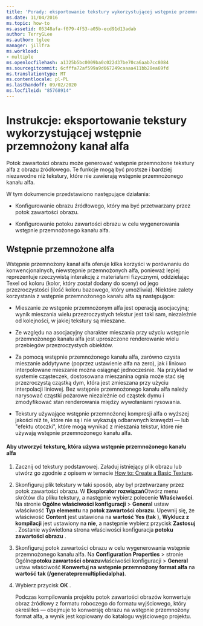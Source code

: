 ```yaml
---
title: 'Porady: eksportowanie tekstury wykorzystującej wstępnie przemnożony kanał alfa'
ms.date: 11/04/2016
ms.topic: how-to
ms.assetid: 05348afa-f079-4f53-a05b-ecd91d13adab
author: TerryGLee
ms.author: tglee
manager: jillfra
ms.workload:
- multiple
ms.openlocfilehash: a1325b5bc0009ba0c022d37be70ca6aab7cc8084
ms.sourcegitcommit: 6cfffa72af599a9d667249caaaa411bb28ea69fd
ms.translationtype: MT
ms.contentlocale: pl-PL
ms.lasthandoff: 09/02/2020
ms.locfileid: "85768914"
---
```

# <a name="how-to-export-a-texture-that-has-premultiplied-alpha"></a>Instrukcje: eksportowanie tekstury wykorzystującej wstępnie przemnożony kanał alfa

Potok zawartości obrazu może generować wstępnie przemnożone tekstury alfa z obrazu źródłowego. Te funkcje mogą być prostsze i bardziej niezawodne niż tekstury, które nie zawierają wstępnie przemnożonego kanału alfa.

W tym dokumencie przedstawiono następujące działania:

- Konfigurowanie obrazu źródłowego, który ma być przetwarzany przez potok zawartości obrazu.

- Konfigurowanie potoku zawartości obrazu w celu wygenerowania wstępnie przemnożonego kanału alfa.

## <a name="premultiplied-alpha"></a>Wstępnie przemnożone alfa
Wstępnie przemnożony kanał alfa oferuje kilka korzyści w porównaniu do konwencjonalnych, niewstępnie przemnożonych alfa, ponieważ lepiej reprezentuje rzeczywistą interakcję z materiałami fizycznymi, oddzielając Texel od koloru (kolor, który został dodany do sceny) od jego przezroczystości (ilość koloru bazowego, który umożliwia). Niektóre zalety korzystania z wstępnie przemnożonego kanału alfa są następujące:

- Mieszanie ze wstępnie przemnożonym alfa jest operacją asocjacyjną; wynik mieszania wielu przezroczystych tekstur jest taki sam, niezależnie od kolejności, w jakiej tekstury są mieszane.

- Ze względu na asocjacyjny charakter mieszania przy użyciu wstępnie przemnożonego kanału alfa jest uproszczone renderowanie wielu przebiegów przezroczystych obiektów.

- Za pomocą wstępnie przemnożonego kanału alfa, zarówno czysta mieszanie addytywne (poprzez ustawienie alfa na zero), jak i liniowo interpolowane mieszanie można osiągnąć jednocześnie. Na przykład w systemie cząsteczek, dostosowana mieszanina ognia może stać się przezroczystą cząstką dym, która jest zmieszana przy użyciu interpolacji liniowej. Bez wstępnie przemnożonego kanału alfa należy narysować cząstki pożarowe niezależnie od cząstek dymu i zmodyfikować stan renderowania między wywołaniami rysowania.

- Tekstury używające wstępnie przemnożonej kompresji alfa o wyższej jakości niż te, które nie są i nie wykazują odbarwnych krawędzi — lub "efektu otoczki", które mogą wynikać z mieszania tekstur, które nie używają wstępnie przemnożonego kanału alfa.

#### <a name="to-create-a-texture-that-uses-premultiplied-alpha"></a>Aby utworzyć teksturę, która używa wstępnie przemnożonego kanału alfa

1. Zacznij od tekstury podstawowej. Załaduj istniejący plik obrazu lub utwórz go zgodnie z opisem w temacie [How to: Create a Basic Texture](../designers/how-to-create-a-basic-texture.md).

2. Skonfiguruj plik tekstury w taki sposób, aby był przetwarzany przez potok zawartości obrazu. W **Eksplorator rozwiązań**Otwórz menu skrótów dla pliku tekstury, a następnie wybierz polecenie **Właściwości**. Na stronie **Ogólne właściwości konfiguracji**  >  **General** ustaw właściwość **Typ elementu** na **potok zawartości obrazu**. Upewnij się, że właściwość **Content** jest ustawiona na **wartość Yes (tak** ), **Wyklucz z kompilacji** jest ustawiony na **nie**, a następnie wybierz przycisk **Zastosuj** . Zostanie wyświetlona strona właściwości konfiguracja **potoku zawartości obrazu** .

3. Skonfiguruj potok zawartości obrazu w celu wygenerowania wstępnie przemnożonego kanału alfa. Na **Configuration Properties**  >  stronie Ogólne**potoku zawartości obrazu**właściwości konfiguracji  >  **General** ustaw właściwość **Konwertuj na wstępnie przemnożony format alfa** na **wartość tak (/generatepremultipliedalpha)**.

4. Wybierz przycisk **OK** .

   Podczas kompilowania projektu potok zawartości obrazów konwertuje obraz źródłowy z formatu roboczego do formatu wyjściowego, który określiłeś — obejmuje to konwersję obrazu na wstępnie przemnożony format alfa, a wynik jest kopiowany do katalogu wyjściowego projektu.